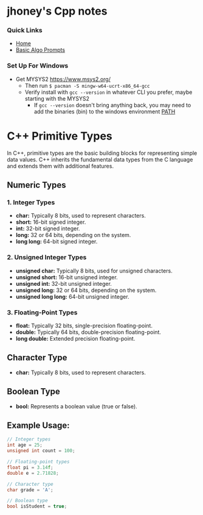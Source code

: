 # jhoney's Cpp notes

### Quick Links

- [Home](../README.md)
- [Basic Algo Prompts](../BasicAlgorithmPromts.md)

### Set Up For Windows

- Get MYSYS2 https://www.msys2.org/
  - Then run `$ pacman -S mingw-w64-ucrt-x86_64-gcc`
  - Verify install with `gcc --version` in whatever CLI you prefer, maybe starting with the MYSYS2
    - If `gcc --version` doesn't bring anything back, you may need to add the binaries (bin) to the windows environment [PATH](../Windows/README.md#adding-to-the-path-windows-11)

# C++ Primitive Types

In C++, primitive types are the basic building blocks for representing simple data values. C++ inherits the fundamental data types from the C language and extends them with additional features.

## Numeric Types

### 1. Integer Types

- **char:** Typically 8 bits, used to represent characters.
- **short:** 16-bit signed integer.
- **int:** 32-bit signed integer.
- **long:** 32 or 64 bits, depending on the system.
- **long long:** 64-bit signed integer.

### 2. Unsigned Integer Types

- **unsigned char:** Typically 8 bits, used for unsigned characters.
- **unsigned short:** 16-bit unsigned integer.
- **unsigned int:** 32-bit unsigned integer.
- **unsigned long:** 32 or 64 bits, depending on the system.
- **unsigned long long:** 64-bit unsigned integer.

### 3. Floating-Point Types

- **float:** Typically 32 bits, single-precision floating-point.
- **double:** Typically 64 bits, double-precision floating-point.
- **long double:** Extended precision floating-point.

## Character Type

- **char:** Typically 8 bits, used to represent characters.

## Boolean Type

- **bool:** Represents a boolean value (true or false).

## Example Usage:

```cpp
// Integer types
int age = 25;
unsigned int count = 100;

// Floating-point types
float pi = 3.14f;
double e = 2.71828;

// Character type
char grade = 'A';

// Boolean type
bool isStudent = true;
```
